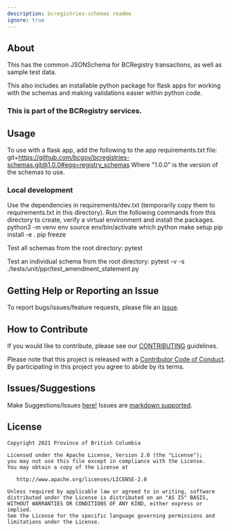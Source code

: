 ```yaml
---
description: bcregistries-schemas readme
ignore: true
---
```


## About

This has the common JSONSchema for BCRegistry transactions, as well as sample test data.

This also includes an installable python package for flask apps for working with the schemas and making validations easier within python code.

### This is part of the BCRegistry services.

## Usage
To use with a flask app, add the following to the app requirements.txt file:
   git+https://github.com/bcgov/bcregistries-schemas.git@1.0.0#egg=registry_schemas
Where "1.0.0" is the version of the schemas to use. 

### Local development
Use the dependencies in requirements/dev.txt (temporarily copy them to requirements.txt in this directory).
Run the following commands from this directory to create, verify a virtual environment and install the packages.
python3 -m venv env
source env/bin/activate
which python
make setup
pip install -e .
pip freeze

Test all schemas from the root directory:
pytest

Test an individual schema from the root directory:
pytest -v -s ./tests/unit/ppr/test_amendment_statement.py

## Getting Help or Reporting an Issue

To report bugs/issues/feature requests, please file an [issue](https://github.com/bcgov/business-schemas/issues/).

## How to Contribute

If you would like to contribute, please see our [CONTRIBUTING](CONTRIBUTING.md) guidelines.

Please note that this project is released with a [Contributor Code of Conduct](CODE_OF_CONDUCT.md). 
By participating in this project you agree to abide by its terms.

## Issues/Suggestions
Make Suggestions/Issues [here!](https://github.com/bcgov/business-schemas/issues/new)
Issues are [markdown supported](https://guides.github.com/features/mastering-markdown/).

## License

    Copyright 2021 Province of British Columbia

    Licensed under the Apache License, Version 2.0 (the "License");
    you may not use this file except in compliance with the License.
    You may obtain a copy of the License at

       http://www.apache.org/licenses/LICENSE-2.0

    Unless required by applicable law or agreed to in writing, software
    distributed under the License is distributed on an "AS IS" BASIS,
    WITHOUT WARRANTIES OR CONDITIONS OF ANY KIND, either express or implied.
    See the License for the specific language governing permissions and
    limitations under the License.
